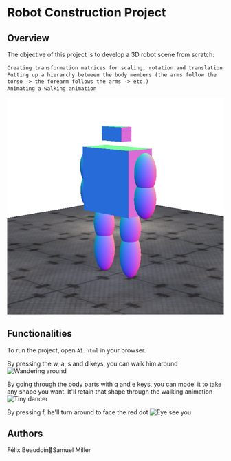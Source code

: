 # Robot Construction Project

## Overview

The objective of this project is to develop a 3D robot scene from scratch:

    Creating transformation matrices for scaling, rotation and translation
    Putting up a hierarchy between the body members (the arms follow the torso -> the forearm follows the arms -> etc.)
    Animating a walking animation
    
![Robot](https://github.com/felix-beaudoin/robot/blob/master/robot.png)
    

## Functionalities
To run the project, open `A1.html` in your browser.

By pressing the w, a, s and d keys, you can walk him around
![Wandering around](https://imgur.com/81CzKH5)

By going through the body parts with q and e keys, you can model it to take any shape you want. It'll retain that shape through the walking animation
![Tiny dancer](https://imgur.com/IW05fpl)

By pressing f, he'll turn around to face the red dot
![Eye see you](https://imgur.com/Y5nY6ey)

## Authors

Félix Beaudoin🤝Samuel Miller
